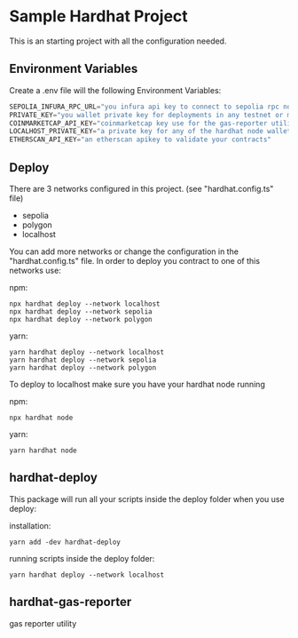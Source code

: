 # Sample Hardhat Project

This is an starting project with all the configuration needed.

## Environment Variables

Create a .env file will the following Environment Variables:

```js
SEPOLIA_INFURA_RPC_URL="you infura api key to connect to sepolia rpc node"  // ex: https://sepolia.infura.io/v3/xdad1dasd1x12x13
PRIVATE_KEY="you wallet private key for deployments in any testnet or mainnet" 
COINMARKETCAP_API_KEY="coinmarketcap key use for the gas-reporter utility"
LOCALHOST_PRIVATE_KEY="a private key for any of the hardhat node wallets to test locally"
ETHERSCAN_API_KEY="an etherscan apikey to validate your contracts"
```

## Deploy

There are 3 networks configured in this project. (see "hardhat.config.ts" file)

- sepolia
- polygon
- localhost

You can add more networks or change the configuration in the "hardhat.config.ts" file.
In order to deploy you contract to one of this networks use:

npm:

```shell
npx hardhat deploy --network localhost
npx hardhat deploy --network sepolia
npx hardhat deploy --network polygon
```

yarn:

```shell
yarn hardhat deploy --network localhost 
yarn hardhat deploy --network sepolia
yarn hardhat deploy --network polygon
```

To deploy to localhost make sure you have your hardhat node running

npm:

```shell
npx hardhat node
```

yarn:

```shell
yarn hardhat node
```

## hardhat-deploy

This package will run all your scripts inside the deploy folder when you use deploy:

installation:

```shell
yarn add -dev hardhat-deploy
```

running scripts inside the deploy folder:

```shell
yarn hardhat deploy --network localhost
```

## hardhat-gas-reporter

gas reporter utility
